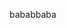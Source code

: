 bababbaba
<!---
espinelacuzuda/espinelacuzuda is a ✨ special ✨ repository because its `README.md` (this file) appears on your GitHub profile.
You can click the Preview link to take a look at your changes.
--->
